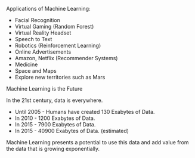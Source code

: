 Applications of Machine Learning:

- Facial Recognition
- Virtual Gaming (Random Forest)
- Virtual Reality Headset
- Speech to Text 
- Robotics (Reinforcement Learning)
- Online Advertisements
- Amazon, Netflix (Recommender Systems)
- Medicine
- Space and Maps
- Explore new territories such as Mars


Machine Learning is the Future

In the 21st century, data is everywhere. 
- Until 2005 - Humans have created 130 Exabytes of Data.
- In 2010 - 1200 Exabytes of Data.
- In 2015 - 7900 Exabytes of Data.
- In 2015 - 40900 Exabytes of Data. (estimated)

Machine Learning presents a potential to use this data and add value from the data that is growing exponentially.
